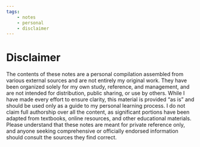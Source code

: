```yaml
---
tags:
    - notes
    - personal 
    - disclaimer
---
```


# Disclaimer

The contents of these notes are a personal compilation assembled from various external sources and are not entirely my original work. They have been organized solely for my own study, reference, and management, and are not intended for distribution, public sharing, or use by others. While I have made every effort to ensure clarity, this material is provided “as is” and should be used only as a guide to my personal learning process. I do not claim full authorship over all the content, as significant portions have been adapted from textbooks, online resources, and other educational materials. Please understand that these notes are meant for private reference only, and anyone seeking comprehensive or officially endorsed information should consult the sources they find correct.